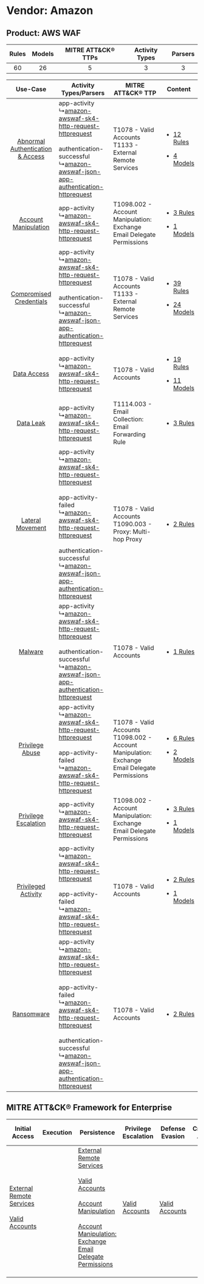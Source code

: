 Vendor: Amazon
==============
Product: AWS WAF
----------------
| Rules | Models | MITRE ATT&CK® TTPs | Activity Types | Parsers |
|:-----:|:------:|:------------------:|:--------------:|:-------:|
|  60   |   26   |         5          |       3        |    3    |

|    Use-Case    | Activity Types/Parsers    | MITRE ATT&CK® TTP    | Content    |
|:----:| ---- | ---- | ---- |
| [Abnormal Authentication & Access](../../../UseCases/uc_abnormal_authentication_&_access.md) |  app-activity<br> ↳[amazon-awswaf-sk4-http-request-httprequest](Ps/pC_amazonawswafsk4httprequesthttprequest.md)<br><br> authentication-successful<br> ↳[amazon-awswaf-json-app-authentication-httprequest](Ps/pC_amazonawswafjsonappauthenticationhttprequest.md)<br>    | T1078 - Valid Accounts<br>T1133 - External Remote Services<br>    | [<ul><li>12 Rules</li></ul><ul><li>4 Models</li></ul>](RM/r_m_amazon_aws_waf_Abnormal_Authentication_&_Access.md) |
|    [Account Manipulation](../../../UseCases/uc_account_manipulation.md)    |  app-activity<br> ↳[amazon-awswaf-sk4-http-request-httprequest](Ps/pC_amazonawswafsk4httprequesthttprequest.md)<br>    | T1098.002 - Account Manipulation: Exchange Email Delegate Permissions<br>    | [<ul><li>3 Rules</li></ul><ul><li>1 Models</li></ul>](RM/r_m_amazon_aws_waf_Account_Manipulation.md)    |
|          [Compromised Credentials](../../../UseCases/uc_compromised_credentials.md)          |  app-activity<br> ↳[amazon-awswaf-sk4-http-request-httprequest](Ps/pC_amazonawswafsk4httprequesthttprequest.md)<br><br> authentication-successful<br> ↳[amazon-awswaf-json-app-authentication-httprequest](Ps/pC_amazonawswafjsonappauthenticationhttprequest.md)<br>    | T1078 - Valid Accounts<br>T1133 - External Remote Services<br>    | [<ul><li>39 Rules</li></ul><ul><li>24 Models</li></ul>](RM/r_m_amazon_aws_waf_Compromised_Credentials.md)         |
|    [Data Access](../../../UseCases/uc_data_access.md)    |  app-activity<br> ↳[amazon-awswaf-sk4-http-request-httprequest](Ps/pC_amazonawswafsk4httprequesthttprequest.md)<br>    | T1078 - Valid Accounts<br>    | [<ul><li>19 Rules</li></ul><ul><li>11 Models</li></ul>](RM/r_m_amazon_aws_waf_Data_Access.md)    |
|    [Data Leak](../../../UseCases/uc_data_leak.md)    |  app-activity<br> ↳[amazon-awswaf-sk4-http-request-httprequest](Ps/pC_amazonawswafsk4httprequesthttprequest.md)<br>    | T1114.003 - Email Collection: Email Forwarding Rule<br>    | [<ul><li>3 Rules</li></ul>](RM/r_m_amazon_aws_waf_Data_Leak.md)    |
|    [Lateral Movement](../../../UseCases/uc_lateral_movement.md)    |  app-activity<br> ↳[amazon-awswaf-sk4-http-request-httprequest](Ps/pC_amazonawswafsk4httprequesthttprequest.md)<br><br> app-activity-failed<br> ↳[amazon-awswaf-sk4-http-request-httprequest](Ps/pC_amazonawswafsk4httprequesthttprequest.md)<br><br> authentication-successful<br> ↳[amazon-awswaf-json-app-authentication-httprequest](Ps/pC_amazonawswafjsonappauthenticationhttprequest.md)<br> | T1078 - Valid Accounts<br>T1090.003 - Proxy: Multi-hop Proxy<br>    | [<ul><li>2 Rules</li></ul>](RM/r_m_amazon_aws_waf_Lateral_Movement.md)    |
|    [Malware](../../../UseCases/uc_malware.md)    |  app-activity<br> ↳[amazon-awswaf-sk4-http-request-httprequest](Ps/pC_amazonawswafsk4httprequesthttprequest.md)<br><br> authentication-successful<br> ↳[amazon-awswaf-json-app-authentication-httprequest](Ps/pC_amazonawswafjsonappauthenticationhttprequest.md)<br>    | T1078 - Valid Accounts<br>    | [<ul><li>1 Rules</li></ul>](RM/r_m_amazon_aws_waf_Malware.md)    |
|    [Privilege Abuse](../../../UseCases/uc_privilege_abuse.md)    |  app-activity<br> ↳[amazon-awswaf-sk4-http-request-httprequest](Ps/pC_amazonawswafsk4httprequesthttprequest.md)<br><br> app-activity-failed<br> ↳[amazon-awswaf-sk4-http-request-httprequest](Ps/pC_amazonawswafsk4httprequesthttprequest.md)<br>    | T1078 - Valid Accounts<br>T1098.002 - Account Manipulation: Exchange Email Delegate Permissions<br> | [<ul><li>6 Rules</li></ul><ul><li>2 Models</li></ul>](RM/r_m_amazon_aws_waf_Privilege_Abuse.md)    |
|    [Privilege Escalation](../../../UseCases/uc_privilege_escalation.md)    |  app-activity<br> ↳[amazon-awswaf-sk4-http-request-httprequest](Ps/pC_amazonawswafsk4httprequesthttprequest.md)<br>    | T1098.002 - Account Manipulation: Exchange Email Delegate Permissions<br>    | [<ul><li>3 Rules</li></ul><ul><li>1 Models</li></ul>](RM/r_m_amazon_aws_waf_Privilege_Escalation.md)    |
|    [Privileged Activity](../../../UseCases/uc_privileged_activity.md)    |  app-activity<br> ↳[amazon-awswaf-sk4-http-request-httprequest](Ps/pC_amazonawswafsk4httprequesthttprequest.md)<br><br> app-activity-failed<br> ↳[amazon-awswaf-sk4-http-request-httprequest](Ps/pC_amazonawswafsk4httprequesthttprequest.md)<br>    | T1078 - Valid Accounts<br>    | [<ul><li>2 Rules</li></ul><ul><li>1 Models</li></ul>](RM/r_m_amazon_aws_waf_Privileged_Activity.md)    |
|    [Ransomware](../../../UseCases/uc_ransomware.md)    |  app-activity<br> ↳[amazon-awswaf-sk4-http-request-httprequest](Ps/pC_amazonawswafsk4httprequesthttprequest.md)<br><br> app-activity-failed<br> ↳[amazon-awswaf-sk4-http-request-httprequest](Ps/pC_amazonawswafsk4httprequesthttprequest.md)<br><br> authentication-successful<br> ↳[amazon-awswaf-json-app-authentication-httprequest](Ps/pC_amazonawswafjsonappauthenticationhttprequest.md)<br> | T1078 - Valid Accounts<br>    | [<ul><li>2 Rules</li></ul>](RM/r_m_amazon_aws_waf_Ransomware.md)    |

MITRE ATT&CK® Framework for Enterprise
--------------------------------------
| Initial Access                                                                                                                                   | Execution | Persistence                                                                                                                                                                                                                                                                                                                                 | Privilege Escalation                                                | Defense Evasion                                                     | Credential Access | Discovery | Lateral Movement | Collection                                                                                                                                                            | Command and Control                                                                                                                       | Exfiltration | Impact |
| ------------------------------------------------------------------------------------------------------------------------------------------------ | --------- | ------------------------------------------------------------------------------------------------------------------------------------------------------------------------------------------------------------------------------------------------------------------------------------------------------------------------------------------- | ------------------------------------------------------------------- | ------------------------------------------------------------------- | ----------------- | --------- | ---------------- | --------------------------------------------------------------------------------------------------------------------------------------------------------------------- | ----------------------------------------------------------------------------------------------------------------------------------------- | ------------ | ------ |
| [External Remote Services](https://attack.mitre.org/techniques/T1133)<br><br>[Valid Accounts](https://attack.mitre.org/techniques/T1078)<br><br> |           | [External Remote Services](https://attack.mitre.org/techniques/T1133)<br><br>[Valid Accounts](https://attack.mitre.org/techniques/T1078)<br><br>[Account Manipulation](https://attack.mitre.org/techniques/T1098)<br><br>[Account Manipulation: Exchange Email Delegate Permissions](https://attack.mitre.org/techniques/T1098/002)<br><br> | [Valid Accounts](https://attack.mitre.org/techniques/T1078)<br><br> | [Valid Accounts](https://attack.mitre.org/techniques/T1078)<br><br> |                   |           |                  | [Email Collection](https://attack.mitre.org/techniques/T1114)<br><br>[Email Collection: Email Forwarding Rule](https://attack.mitre.org/techniques/T1114/003)<br><br> | [Proxy: Multi-hop Proxy](https://attack.mitre.org/techniques/T1090/003)<br><br>[Proxy](https://attack.mitre.org/techniques/T1090)<br><br> |              |        |